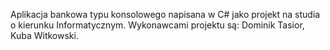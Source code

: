 Aplikacja bankowa typu konsolowego napisana w C# jako projekt na studia o kierunku Informatycznym. Wykonawcami projektu są: Dominik Tasior, Kuba Witkowski.
